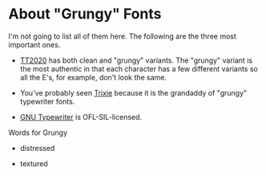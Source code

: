 # About "Grungy" Fonts

I'm not going to list all of them here.  The following are the three
most important ones.

-   [TT2020](https://copypaste.wtf/TT2020/docs/) has both clean and
    "grungy" variants.  The "grungy" variant is the most authentic in
    that each character has a few different variants so all the E's,
    for example, don't look the same.

-   You've probably seen
    [Trixie](https://typographica.org/typeface-reviews/ff-trixie-hd/) because
    it is the grandaddy of "grungy" typewriter fonts.

-   [GNU Typewriter](https://fontlibrary.org/en/font/gnutypewriter) is
    OFL-SIL-licensed.

Words for Grungy

-   distressed

-   textured

